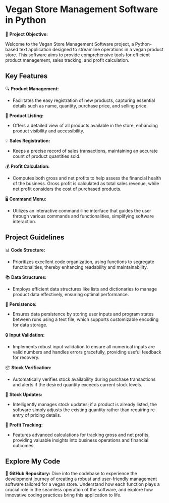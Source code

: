 
# Vegan Store Management Software in Python

🎯 **Project Objective:**

Welcome to the Vegan Store Management Software project, a Python-based text application designed to streamline operations in a vegan product store. This software aims to provide comprehensive tools for efficient product management, sales tracking, and profit calculation.

## Key Features

🔍 **Product Management:**
  - Facilitates the easy registration of new products, capturing essential details such as name, quantity, purchase price, and selling price.

🌟 **Product Listing:**
  - Offers a detailed view of all products available in the store, enhancing product visibility and accessibility.

💡 **Sales Registration:**
  - Keeps a precise record of sales transactions, maintaining an accurate count of product quantities sold.

💰 **Profit Calculation:**
  - Computes both gross and net profits to help assess the financial health of the business. Gross profit is calculated as total sales revenue, while net profit considers the cost of purchased products.

🖥️ **Command Menu:**
  - Utilizes an interactive command-line interface that guides the user through various commands and functionalities, simplifying software interaction.

## Project Guidelines

📊 **Code Structure:**
  - Prioritizes excellent code organization, using functions to segregate functionalities, thereby enhancing readability and maintainability.

📚 **Data Structures:**
  - Employs efficient data structures like lists and dictionaries to manage product data effectively, ensuring optimal performance.

💾 **Persistence:**
  - Ensures data persistence by storing user inputs and program states between runs using a text file, which supports customizable encoding for data storage.

🔒 **Input Validation:**
  - Implements robust input validation to ensure all numerical inputs are valid numbers and handles errors gracefully, providing useful feedback for recovery.

📦 **Stock Verification:**
  - Automatically verifies stock availability during purchase transactions and alerts if the desired quantity exceeds current stock levels.

🔄 **Stock Updates:**
  - Intelligently manages stock updates; if a product is already listed, the software simply adjusts the existing quantity rather than requiring re-entry of pricing details.

🧮 **Profit Tracking:**
  - Features advanced calculations for tracking gross and net profits, providing valuable insights into business operations and financial outcomes.

## Explore My Code

🔗 **GitHub Repository:** Dive into the codebase to experience the development journey of creating a robust and user-friendly management software tailored for a vegan store. Understand how each function plays a crucial role in the seamless operation of the software, and explore how innovative coding practices bring this application to life.

